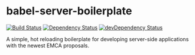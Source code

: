# babel-server-boilerplate

[![Build Status](https://travis-ci.org/jaredbrookswhite/babel-server-boilerplate.svg)](https://travis-ci.org/jaredbrookswhite/babel-server-boilerplate)
[![Dependency Status](https://david-dm.org/jaredbrookswhite/babel-server-boilerplate.svg)](https://david-dm.org/jaredbrookswhite/babel-server-boilerplate)
[![devDependency Status](https://david-dm.org/jaredbrookswhite/babel-server-boilerplate/dev-status.svg)](https://david-dm.org/jaredbrookswhite/babel-server-boilerplate#info=devDependencies)

A simple, hot reloading boilerplate for developing server-side applications with the newest EMCA proposals.
